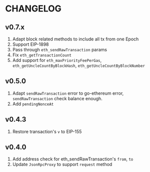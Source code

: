 # CHANGELOG

## v0.7.x

1. Adapt block related methods to include all tx from one Epoch
2. Support EIP-1898
3. Pass through `eth_sendRawTransaction` params
4. Fix `eth_getTransactionCount`
5. Add support for `eth_maxPriorityFeePerGas`, `eth_getUncleCountByBlockHash`, `eth_getUncleCountByBlockNumber`

## v0.5.0

1. Adapt `sendRawTransaction` error to go-ethereum error, `sendRawTransaction` check balance enough.
2. Add `pendingNonceAt`

## v0.4.3

1. Restore transaction's `v` to EIP-155

## v0.4.0

1. Add address check for eth_sendRawTransaction's `from`, `to`
2. Update `JsonRpcProxy` to support `request` method
